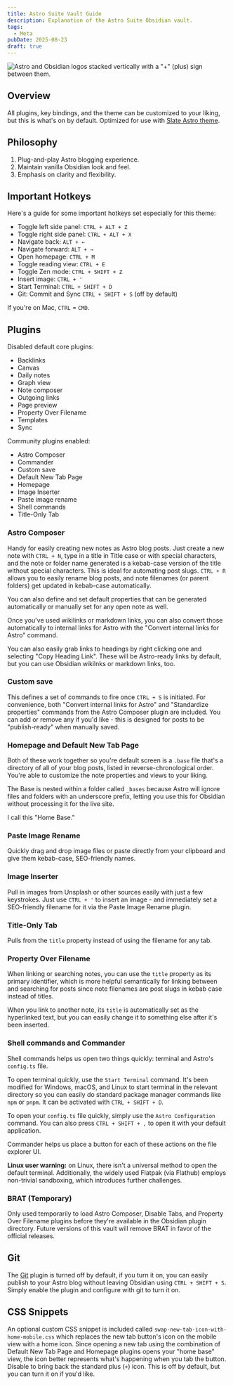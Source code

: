 ```yaml
---
title: Astro Suite Vault Guide
description: Explanation of the Astro Suite Obsidian vault.
tags:
  - Meta
pubDate: 2025-08-23
draft: true
---
```

![Astro and Obsidian logos stacked vertically with a "+" (plus) sign between them.](images/astro-composer-suite-for-obsidian-1.png)

## Overview

All plugins, key bindings, and the theme can be customized to your liking, but this is what's on by default. Optimized for use with [Slate Astro theme](https://github.com/SlateDesign/slate-blog).

## Philosophy 

1. Plug-and-play Astro blogging experience.
2. Maintain vanilla Obsidian look and feel.
3. Emphasis on clarity and flexibility. 
## Important Hotkeys

Here's a guide for some important hotkeys set especially for this theme:
- Toggle left side panel: `CTRL + ALT + Z`
- Toggle right side panel: `CTRL + ALT + X`
- Navigate back: `ALT + ←`
- Navigate forward: `ALT + →`
- Open homepage: `CTRL + M` 
- Toggle reading view: `CTRL + E`
- Toggle Zen mode: `CTRL + SHIFT + Z`
- Insert image: `CTRL + '`
- Start Terminal: `CTRL + SHIFT + D`
- Git: Commit and Sync `CTRL + SHIFT + S` (off by default)

If you're on Mac, `CTRL` = `CMD`.
## Plugins 

Disabled default core plugins: 
- Backlinks
- Canvas
- Daily notes
- Graph view
- Note composer
- Outgoing links
- Page preview
- Property Over Filename
- Templates
- Sync

Community plugins enabled: 
- Astro Composer
- Commander
- Custom save
- Default New Tab Page
- Homepage
- Image Inserter
- Paste image rename
- Shell commands
- Title-Only Tab

### Astro Composer 

Handy for easily creating new notes as Astro blog posts. Just create a new note with `CTRL + N`, type in a title in Title case or with special characters, and the note or folder name generated is a kebab-case version of the title without special characters. This is ideal for automating post slugs. `CTRL + R` allows you to easily rename blog posts, and note filenames (or parent folders) get updated in kebab-case automatically.

You can also define and set default properties that can be generated automatically or manually set for any open note as well.

Once you've used wikilinks or markdown links, you can also convert those automatically to internal links for Astro with the "Convert internal links for Astro" command. 

You can also easily grab links to headings by right clicking one and selecting "Copy Heading Link". These will be Astro-ready links by default, but you can use Obsidian wikilnks or markdown links, too.

### Custom save

This defines a set of commands to fire once `CTRL + S` is initiated. For convenience, both "Convert internal links for Astro" and "Standardize properties" commands from the Astro Composer plugin are included. You can add or remove any if you'd like - this is designed for posts to be "publish-ready" when manually saved.

### Homepage and Default New Tab Page

Both of these work together so you're default screen is a `.base` file that's a directory of all of your blog posts, listed in reverse-chronological order. You're able to customize the note properties and views to your liking. 

The Base is nested within a folder called `_bases` because Astro will ignore files and folders with an underscore prefix, letting you use this for Obsidian without processing it for the live site.

I call this "Home Base."

### Paste Image Rename 

Quickly drag and drop image files or paste directly from your clipboard and give them kebab-case, SEO-friendly names. 

### Image Inserter

Pull in images from Unsplash or other sources easily with just a few keystrokes. Just use `CTRL + '` to insert an image - and immediately set a SEO-friendly filename for it via the Paste Image Rename plugin.

### Title-Only Tab

Pulls from the `title` property instead of using the filename for any tab.

### Property Over Filename

When linking or searching notes, you can use the `title` property as its primary identifier, which is more helpful semantically for linking between and searching for posts since note filenames are post slugs in kebab case instead of titles. 

When you link to another note, its `title` is automatically set as the hyperlinked text, but you can easily change it to something else after it's been inserted.

### Shell commands and Commander

Shell commands helps us open two things quickly: terminal and Astro's `config.ts` file. 

To open terminal quickly, use the `Start Terminal` command. It's been modified for Windows, macOS, and Linux to start terminal in the relevant directory so you can easily do standard package manager commands like `npm` or `pnpm`. It can be activated with `CTRL + SHIFT + D`. 

To open your `config.ts` file quickly, simply use the `Astro Configuration` command. You can also press `CTRL + SHIFT + ,` to open it with your default application. 

Commander helps us place a button for each of these actions on the file explorer UI.

**Linux user warning:** on Linux, there isn't a universal method to open the default terminal. Additionally, the widely used Flatpak (via Flathub) employs non-trivial sandboxing, which introduces further challenges. 

### BRAT (Temporary)

Only used temporarily to load Astro Composer, Disable Tabs, and Property Over Filename plugins before they're available in the Obsidian plugin directory. Future versions of this vault will remove BRAT in favor of the official releases.

## Git

The [Git](https://obsidian.md/plugins?id=obsidian-git) plugin is turned off by default, if you turn it on, you can easily publish to your Astro blog without leaving Obsidian using `CTRL + SHIFT + S`. Simply enable the plugin and configure with git to turn it on.

## CSS Snippets

An optional custom CSS snippet is included called `swap-new-tab-icon-with-home-mobile.css` which replaces the new tab button's icon on the mobile view with a home icon. Since opening a new tab using the combination of Default New Tab Page and Homepage plugins opens your "home base" view, the icon better represents what's happening when you tab the button. Disable to bring back the standard plus (`+`) icon. This is off by default, but you can turn it on if you'd like.